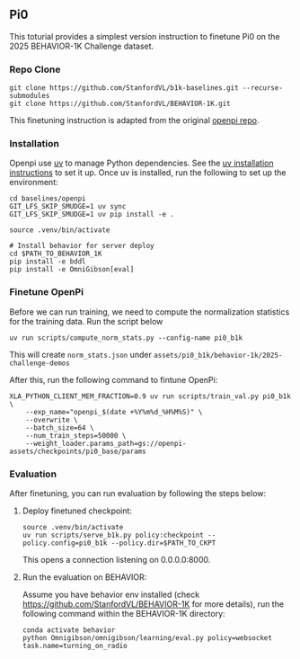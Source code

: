 ## Pi0

This toturial provides a simplest version instruction to finetune Pi0 on the 2025 BEHAVIOR-1K Challenge dataset. 

### Repo Clone

```
git clone https://github.com/StanfordVL/b1k-baselines.git --recurse-submodules
git clone https://github.com/StanfordVL/BEHAVIOR-1K.git
```
This finetuning instruction is adapted from the original [openpi repo](https://github.com/Physical-Intelligence/openpi).


### Installation

Openpi use [uv](https://docs.astral.sh/uv/) to manage Python dependencies. See the [uv installation instructions](https://docs.astral.sh/uv/getting-started/installation/) to set it up. Once uv is installed, run the following to set up the environment:

```
cd baselines/openpi
GIT_LFS_SKIP_SMUDGE=1 uv sync
GIT_LFS_SKIP_SMUDGE=1 uv pip install -e .

source .venv/bin/activate

# Install behavior for server deploy 
cd $PATH_TO_BEHAVIOR_1K
pip install -e bddl
pip install -e OmniGibson[eval]
```

### Finetune OpenPi

Before we can run training, we need to compute the normalization statistics for the training data. Run the script below

```
uv run scripts/compute_norm_stats.py --config-name pi0_b1k
```
This will create `norm_stats.json` under `assets/pi0_b1k/behavior-1k/2025-challenge-demos`


After this, run the following command to fintune OpenPi:

```
XLA_PYTHON_CLIENT_MEM_FRACTION=0.9 uv run scripts/train_val.py pi0_b1k \
    --exp_name="openpi_$(date +%Y%m%d_%H%M%S)" \
    --overwrite \
    --batch_size=64 \
    --num_train_steps=50000 \
    --weight_loader.params_path=gs://openpi-assets/checkpoints/pi0_base/params
```


### Evaluation

After finetuning, you can run evaluation by following the steps below:

1. Deploy finetuned checkpoint:

    ```
    source .venv/bin/activate
    uv run scripts/serve_b1k.py policy:checkpoint --policy.config=pi0_b1k --policy.dir=$PATH_TO_CKPT
    ```
    This opens a connection listening on 0.0.0.0:8000.


2. Run the evaluation on BEHAVIOR:

    Assume you have behavior env installed (check https://github.com/StanfordVL/BEHAVIOR-1K for more details), run the following command within the BEHAVIOR-1K directory:
    ```
    conda activate behavior 
    python Omnigibson/omnigibson/learning/eval.py policy=websocket task.name=turning_on_radio
    ```